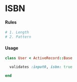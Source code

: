 # ISBN

#### Rules

```ruby
# 1. Length
# 2. Pattern
```

#### Usage

```ruby
class User < ActiveRecord::Base

  validates :input0, isbn: true

end
```
